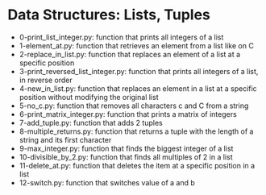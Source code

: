 # Data Structures: Lists, Tuples
* 0-print_list_integer.py: function that prints all integers of a list
* 1-element_at.py: function that retrieves an element from a list like on C
* 2-replace_in_list.py: function that replaces an element of a list at a specific position
* 3-print_reversed_list_integer.py: function that prints all integers of a list, in reverse order
* 4-new_in_list.py: function that replaces an element in a list at a specific position without modifying the original list
* 5-no_c.py: function that removes all characters c and C from a string
* 6-print_matrix_integer.py: function that prints a matrix of integers
* 7-add_tuple.py: function that adds 2 tuples
* 8-multiple_returns.py: function that returns a tuple with the length of a string and its first character
* 9-max_integer.py: function that finds the biggest integer of a list
* 10-divisible_by_2.py: function that finds all multiples of 2 in a list
* 11-delete_at.py: function that deletes the item at a specific position in a list
* 12-switch.py: function that switches value of a and b
